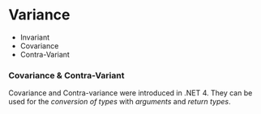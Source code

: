 # Variance

* Invariant
* Covariance
* Contra-Variant

### Covariance & Contra-Variant

Covariance and Contra-variance were introduced in .NET 4.
They can be used for the *conversion of types* with *arguments* and *return types*.
